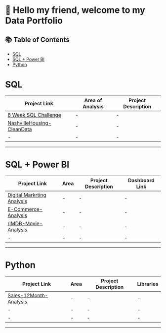 # 🧠 Hello my friend, welcome to my Data Portfolio


## 📚 Table of Contents
- [SQL](#sql) 
- [SQL + Power BI](#sql--power-bi)
- [Python](#python)

#


# SQL

| Project Link | Area of Analysis | Project Description | 
|---|---|---|
| [8 Week SQL Challenge](https://github.com/Sniper116/-8-Week-SQL-Challenge) | - | - | 
| [NashvilleHousing-CleanData](https://github.com/Sniper116/NashvilleHousing-CleanData) | - | - | 
| - | - | - |  

***

# SQL + Power BI

| Project Link | Area | Project Description | Dashboard Link |
|---|---|---|---|
| [Digital Markrting Analysis](https://github.com/Sniper116/Digital-Marketing-Analysis) | - | - | - |  
| [E-Commerce-Analysis](https://github.com/Sniper116/E-Commerce-Analysis) | - | - | - | 
| [/IMDB-Movie-Analysis](https://github.com/Sniper116/IMDB-Movie-Analysis) | - | - | - | 
| - | - | - | - |

***

# Python

| Project Link | Area | Project Description | Libraries |    
|---|---|---|---|
| [Sales-12Month-Analysis](https://github.com/Sniper116/Sales-12Month-Analysis) | - | - | - | 
| - | - | - | - | 
| - | - | - | - | 

***
